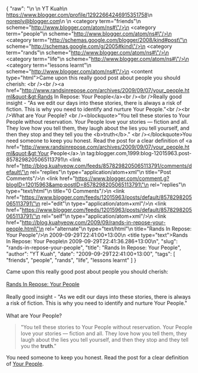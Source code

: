 {
  "raw": "<entry>\n  <author>\n    <name>YT Kuah</name>\n    <uri>https://www.blogger.com/profile/12922664246915351758</uri>\n    <email>noreply@blogger.com</email>\n  </author>\n  <category term=\"friends\"\n    scheme=\"http://www.blogger.com/atom/ns#\"/>\n  <category term=\"people\"\n    scheme=\"http://www.blogger.com/atom/ns#\"/>\n  <category term=\"http://schemas.google.com/blogger/2008/kind#post\"\n    scheme=\"http://schemas.google.com/g/2005#kind\"/>\n  <category term=\"rands\"\n    scheme=\"http://www.blogger.com/atom/ns#\"/>\n  <category term=\"life\"\n    scheme=\"http://www.blogger.com/atom/ns#\"/>\n  <category term=\"lessons learnt\"\n    scheme=\"http://www.blogger.com/atom/ns#\"/>\n  <content type=\"html\">Came upon this really good post about people you should cherish: &lt;br /&gt;&lt;br /&gt;&lt;a href=&quot;http://www.randsinrepose.com/archives/2009/09/07/your_people.html&quot;&gt;Rands In Repose: Your People&lt;/a&gt;&lt;br /&gt;&lt;br /&gt;Really good insight - &quot;As we edit our days into these stories, there is always a risk of fiction. This is why you need to identify and nurture Your People.&quot;&lt;br /&gt;&lt;br /&gt;What are Your People? &lt;br /&gt;&lt;blockquote&gt;&quot;You tell these stories to Your People without reservation. Your People love your stories — fiction and all. They love how you tell them, they laugh about the lies you tell yourself, and then they stop and they tell you the &lt;b&gt;truth&lt;/b&gt;.&quot; &lt;br /&gt;&lt;/blockquote&gt;You need someone to keep you honest. Read the post for a clear definition of &lt;a href=&quot;http://www.randsinrepose.com/archives/2009/09/07/your_people.html&quot;&gt;Your People&lt;/a&gt;.</content>\n  <id>tag:blogger.com,1999:blog-12015963.post-8578298205065113791</id>\n  <link href=\"http://blog.kuahyeow.com/feeds/8578298205065113791/comments/default\"\n    rel=\"replies\"\n    type=\"application/atom+xml\"\n    title=\"Post Comments\"/>\n  <link href=\"https://www.blogger.com/comment.g?blogID=12015963&amp;postID=8578298205065113791\"\n    rel=\"replies\"\n    type=\"text/html\"\n    title=\"0 Comments\"/>\n  <link href=\"https://www.blogger.com/feeds/12015963/posts/default/8578298205065113791\"\n    rel=\"edit\"\n    type=\"application/atom+xml\"/>\n  <link href=\"https://www.blogger.com/feeds/12015963/posts/default/8578298205065113791\"\n    rel=\"self\"\n    type=\"application/atom+xml\"/>\n  <link href=\"http://blog.kuahyeow.com/2009/09/rands-in-repose-your-people.html\"\n    rel=\"alternate\"\n    type=\"text/html\"\n    title=\"Rands In Repose: Your People\"/>\n  <published>2009-09-29T22:41:00+13:00</published>\n  <title type=\"text\">Rands In Repose: Your People</title>\n  <updated>2009-09-29T22:41:36.286+13:00</updated>\n</entry>",
  "slug": "rands-in-repose-your-people",
  "title": "Rands In Repose: Your People",
  "author": "YT Kuah",
  "date": "2009-09-29T22:41:00+13:00",
  "tags": [
    "friends",
    "people",
    "rands",
    "life",
    "lessons learnt"
  ]
}

Came upon this really good post about people you should cherish: <br /><br /><a href="http://www.randsinrepose.com/archives/2009/09/07/your_people.html">Rands In Repose: Your People</a><br /><br />Really good insight - "As we edit our days into these stories, there is always a risk of fiction. This is why you need to identify and nurture Your People."<br /><br />What are Your People? <br /><blockquote>"You tell these stories to Your People without reservation. Your People love your stories — fiction and all. They love how you tell them, they laugh about the lies you tell yourself, and then they stop and they tell you the <b>truth</b>." <br /></blockquote>You need someone to keep you honest. Read the post for a clear definition of <a href="http://www.randsinrepose.com/archives/2009/09/07/your_people.html">Your People</a>.